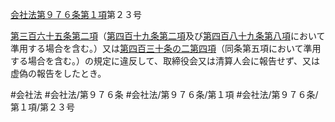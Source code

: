 [会社法第９７６条第１項](会社法＿＿＿＿第９７６条第１項)第２３号

[第三百六十五条第二項](会社法＿＿＿＿第３６５条第２項)（[第四百十九条第二項](会社法＿＿＿＿第４１９条第２項)及び[第四百八十九条第八項](会社法＿＿＿＿第４８９条第８項)において準用する場合を含む。）又は[第四百三十条の二第四項](会社法＿＿＿＿第４３０条の２第４項)（同条第五項において準用する場合を含む。）の規定に違反して、取締役会又は清算人会に報告せず、又は虚偽の報告をしたとき。


#会社法
#会社法/第９７６条
#会社法/第９７６条/第１項
#会社法/第９７６条/第１項/第２３号
